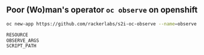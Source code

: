## Poor (Wo)man's operator  `oc observe` on openshift
```sh
oc new-app https://github.com/rackerlabs/s2i-oc-observe --name=observe --build-env=OPENSHIFT_CLIENT_VERSION=v3.11.0,OPENSHIFT_CLIENT_HASH=0cbc58b
```


```sh
RESOURCE
OBSERVE_ARGS
SCRIPT_PATH
```
